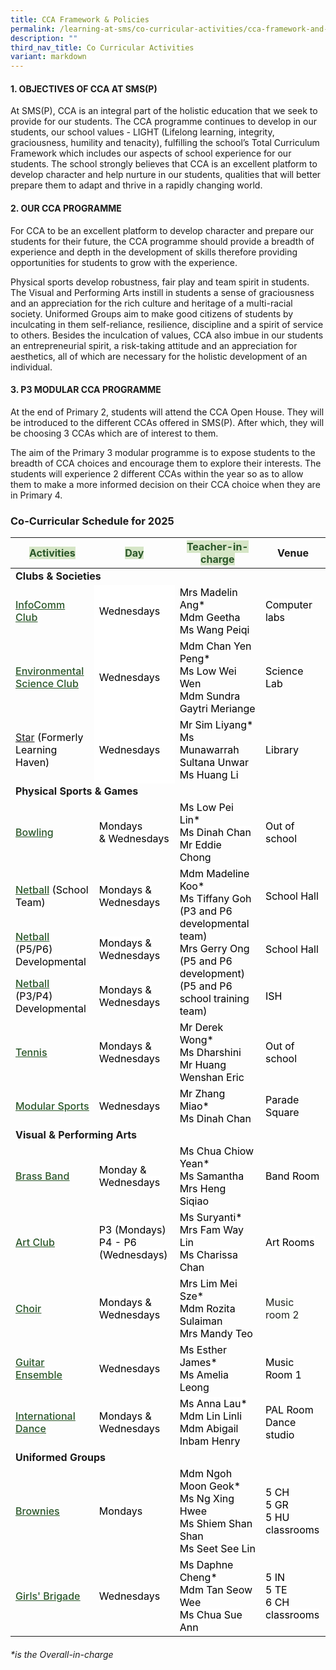 ```yaml
---
title: CCA Framework & Policies
permalink: /learning-at-sms/co-curricular-activities/cca-framework-and-policies/
description: ""
third_nav_title: Co Curricular Activities
variant: markdown
---
```

#### **1. OBJECTIVES OF CCA AT SMS(P)**

  

At SMS(P), CCA is an integral part of the holistic education that we seek to provide for our students. The CCA programme continues to develop in our students, our school values - LIGHT (Lifelong learning, integrity, graciousness, humility and tenacity), fulfilling the school’s Total Curriculum Framework which includes our aspects of school experience for our students. The school strongly believes that CCA is an excellent platform to develop character and help nurture in our students, qualities that will better prepare them to adapt and thrive in a rapidly changing world.

  

#### **2. OUR CCA PROGRAMME**

  

For CCA to be an excellent platform to develop character and prepare our students for their future, the CCA programme should provide a breadth of experience and depth in the development of skills therefore providing opportunities for students to grow with the experience.

  

Physical sports develop robustness, fair play and team spirit in students. The Visual and Performing Arts instill in students a sense of graciousness and an appreciation for the rich culture and heritage of a multi-racial society. Uniformed Groups aim to make good citizens of students by inculcating in them self-reliance, resilience, discipline and a spirit of service to others. Besides the inculcation of values, CCA also imbue in our students an entrepreneurial spirit, a risk-taking attitude and an appreciation for aesthetics, all of which are necessary for the holistic development of an individual.

  

#### **3\. P3 MODULAR CCA PROGRAMME**

  

At the end of Primary 2, students will attend the CCA Open House. They will be introduced to the different CCAs offered in SMS(P). After which, they will be choosing 3 CCAs which are of interest to them.

  

The aim of the Primary 3 modular programme is to expose students to the breadth of CCA choices and encourage them to explore their interests. The students will experience 2 different CCAs within the year so as to allow them to make a more informed decision on their CCA choice when they are in Primary 4.

### Co-Curricular Schedule for 2025

<style type="text/rolandcss">
.tg  {border-collapse:collapse;border-spacing:0;}
.tg td{border-color:black;border-style:solid;border-width:1px;font-family:Arial, sans-serif;font-size:14px;
  overflow:hidden;padding:10px 5px;word-break:normal;}
.tg th{border-color:black;border-style:solid;border-width:1px;font-family:Arial, sans-serif;font-size:14px;
  font-weight:normal;overflow:hidden;padding:10px 5px;word-break:normal;}
.tg .tg-pk3b{background-color:#FBFFFA;color:#222;text-align:center;vertical-align:top}
.tg .tg-bzhr{background-color:#D6E6C7;color:#2A5629;font-weight:bold;text-align:left;vertical-align:middle}
.tg .tg-9z0x{background-color:#D6E6C7;color:#2A5629;font-weight:bold;text-align:left;vertical-align:top}
.tg .tg-dgl5{background-color:#FFF;font-weight:bold;text-align:left;vertical-align:top}
.tg .tg-zr06{background-color:#FFF;text-align:left;vertical-align:middle}
.tg .tg-7fhq{background-color:#FFF;color:#2A5629;font-weight:bold;text-align:left;text-decoration:underline;vertical-align:top}
.tg .tg-ktyi{background-color:#FFF;text-align:left;vertical-align:top}
.tg .tg-7yig{background-color:#FFF;text-align:center;vertical-align:top}
.tg .tg-f4yw{background-color:#FFF;text-align:center;vertical-align:middle}
</style>
<table class="tg">
<thead>
  <tr>
    <th class="tg-bzhr"><span style="font-weight:bold;color:#2A5629;background-color:#D6E6C7">Activities</span></th>
    <th class="tg-bzhr"><span style="font-weight:bold;color:#2A5629;background-color:#D6E6C7">Day</span></th>
    <th class="tg-bzhr"><span style="font-weight:bold;color:#2A5629;background-color:#D6E6C7">Teacher-in-charge</span></th>
    <th class="tg-9z0x">Venue </th>
  </tr>
</thead>
<tbody>
  <tr>
    <td class="tg-dgl5" colspan="3"><b>Clubs &amp; Societies</b></td>
    <td class="tg-zr06"><span style="color:#000;background-color:#FFF"> </span></td>
  </tr>
  <tr>
    <td class="tg-7fhq"><a href="/learning-at-sms/co-curricular-activities/infocomm-club/"><span style="font-weight:500;text-decoration:underline;color:#2A5629">InfoComm Club</span></a></td>
    <td style="color:#000;background-color:#FFF">Wednesdays <span style="color:#000;background-color:#FFF"> </span></td>
    <td class="tg-ktyi"><span style="font-weight:400;color:#000">Mrs Madelin Ang*</span><br><span style="font-weight:400;color:#000">Mdm Geetha</span><span style="font-weight:400;color:#000"></span><br><span style="font-weight:400;color:#000">Ms Wang Peiqi</span><span style="font-weight:400;color:#000"></span><br></td>
    <td class="tg-zr06"><span style="color:#000;background-color:#FFF">Computer labs </span></td>
  </tr>
  <tr>
    <td class="tg-7fhq"><a href="/learning-at-sms/co-curricular-activities/science-and-environmental-club/"><span style="font-weight:500;text-decoration:underline;color:#2A5629">Environmental Science Club</span></a></td>
    <td style="color:#000;background-color:#FFF">Wednesdays<span style="color:#000;background-color:#FFF"> </span></td>
    <td class="tg-ktyi"><span style="font-weight:400;color:#000">Mdm Chan Yen Peng*</span><br><span style="font-weight:400;color:#000">Ms Low Wei Wen</span><br><span style="font-weight:400;color:#000">Mdm Sundra Gaytri Meriange</span></td>
    <td class="tg-zr06"><span style="color:#000;background-color:#FFF">Science Lab</span></td>
  </tr>
  <tr>
    <td class="tg-7fhq"><a href="/learning-at-sms/co-curricular-activities/star/"><span>Star</span></a><span style="color:#000;background-color:#FFF"> (Formerly Learning Haven)</span></td>
    <td style="color:#000;background-color:#FFF">Wednesdays </td>
    <td class="tg-ktyi"><span style="font-weight:400;color:#000">Mr Sim Liyang*</span><br><span style="font-weight:400;color:#000">Ms Munawarrah Sultana Unwar</span><br><span style="font-weight:400;color:#000">Ms Huang Li</span></td>
    <td class="tg-zr06"><span style="color:#000;background-color:#FFF">Library</span></td>
  </tr>
  <tr>
    <td class="tg-dgl5" colspan="3"><b>Physical  Sports &amp; Games</b></td>
    <td class="tg-zr06"><span style="color:#000;background-color:#FFF"> </span></td>
  </tr>
  <tr>
    <td class="tg-7fhq"><a href="/learning-at-sms/co-curricular-activities/bowling/"><span style="font-weight:500;text-decoration:underline;color:#2A5629">Bowling</span></a></td>
    <td class="tg-7yig"><span style="color:#000;background-color:#FFF">Mondays </span><br><span style="color:#000;background-color:#FFF">&amp; Wednesdays </span></td>
    <td class="tg-zr06"><span style="color:#000;background-color:#FFF">Ms Low Pei Lin*</span><br><span style="color:#000;background-color:#FFF">Ms Dinah Chan</span><br><span style="color:#000;background-color:#FFF">Mr Eddie Chong</span><br></td>
    <td class="tg-zr06"><span style="color:#000;background-color:#FFF">Out of school</span><br></td>
  </tr>
  <tr>
    <td class="tg-7fhq"><a href="/learning-at-sms/co-curricular-activities/netball/"><span style="font-weight:500;text-decoration:underline;color:#2A5629">Netball</span></a><span style="color:#000;background-color:#FFF"> (School Team)</span></td>
    <td class="tg-dgl5"><br><span style="color:#000;background-color:#FFF">Mondays &amp; Wednesdays </span><br><br></td>
    <td class="tg-ktyi" rowspan="3"><span style="font-weight:400;color:#000">Mdm Madeline Koo*</span><br><span style="font-weight:400;color:#000">Ms Tiffany Goh (P3 and P6 developmental team)</span><br><span style="font-weight:400;color:#000">Mrs Gerry Ong (P5 and P6 development)<br>(P5 and P6 school training team)</span></td>
    <td class="tg-zr06"><span style="color:#000;background-color:#FFF">School Hall</span></td>
  </tr>
  <tr>
    <td class="tg-7fhq"><a href="/learning-at-sms/co-curricular-activities/netball/"><span style="font-weight:500;text-decoration:underline;color:#2A5629">Netball</span></a><span style="color:#000;background-color:#FFF"> (P5/P6) Developmental</span></td>
    <td class="tg-f4yw"><span style="color:#000;background-color:#FFF">Mondays &amp; Wednesdays </span></td>
    <td class="tg-zr06"><span style="color:#000;background-color:#FFF">School Hall </span></td>
  </tr>
  <tr>
    <td class="tg-7fhq"><a href="/learning-at-sms/co-curricular-activities/netball/"><span style="font-weight:500;text-decoration:underline;color:#2A5629">Netball</span></a><span style="color:#000;background-color:#FFF"> (P3/P4) Developmental</span></td>
    <td class="tg-f4yw"><span style="color:#000;background-color:#FFF"> Mondays &amp; Wednesdays </span></td>
    <td class="tg-zr06"><span style="color:#000;background-color:#FFF">ISH </span></td>
  </tr>
  <tr>
    <td class="tg-7fhq"><a href="/learning-at-sms/co-curricular-activities/tennis/"><span style="font-weight:500;text-decoration:underline;color:#2A5629">Tennis</span></a></td>
    <td class="tg-7yig"><span style="color:#000;background-color:#FFF">Mondays &amp; Wednesdays </span></td>
    <td class="tg-ktyi"><span style="font-weight:400;color:#000">Mr Derek Wong*</span><br><span style="font-weight:400;color:#000">Ms Dharshini<br>Mr Huang Wenshan Eric</span></td>
    <td class="tg-zr06"><span style="color:#000;background-color:#FFF">Out of school</span></td>
  </tr>
  <tr>
    <td class="tg-7fhq"><a href="/learning-at-sms/co-curricular-activities/modular-sports/"><span style="font-weight:500;text-decoration:underline;color:#2A5629">Modular Sports</span></a></td>
    <td class="tg-f4yw"><span style="color:#000;background-color:#FFF">Wednesdays </span></td>
    <td style="font-weight:400;color:#000">Mr Zhang Miao*<br><span style="font-weight:400;color:#000">Ms Dinah Chan</span></td>
    <td class="tg-zr06"><span style="color:#000;background-color:#FFF">Parade Square</span></td>
  </tr>
  <tr>
    <td class="tg-dgl5" colspan="3"><b>Visual &amp; Performing Arts </b><span style="color:#000;background-color:#FFF">     </span></td>
    <td class="tg-zr06"><span style="color:#000;background-color:#FFF"> </span></td>
  </tr>
  <tr>
    <td class="tg-7fhq"><a href="/learning-at-sms/co-curricular-activities/brass-band/"><span style="font-weight:500;text-decoration:underline;color:#2A5629;background-color:transparent">Brass Band</span></a></td>
    <td class="tg-f4yw"><span style="color:#000;background-color:#FFF">Monday &amp; Wednesdays </span></td>
    <td style="font-weight:400;color:#000">Ms Chua Chiow Yean*<br>Ms Samantha<br>Mrs Heng Siqiao</td>
    <td class="tg-zr06"><span style="color:#000;background-color:#FFF">Band Room</span></td>
  </tr>
  <tr>
    <td class="tg-7fhq"><a href="/learning-at-sms/co-curricular-activities/art-club/"><span style="font-weight:500;text-decoration:underline;color:#2A5629">Art Club</span></a></td>
    <td class="tg-f4yw"><span style="color:#000;background-color:#FFF">P3 (Mondays) <br> P4 - P6 (Wednesdays) </span></td>
    <td class="tg-zr06"><span style="color:#000;background-color:#FFF">Ms Suryanti*</span><br><span style="color:#000;background-color:#FFF">Mrs Fam Way Lin</span><br><span style="color:#000;background-color:#FFF">Ms Charissa Chan</span><br><span style="color:#000;background-color:#FFF"></span></td>
    <td class="tg-zr06"><span style="color:#000;background-color:#FFF">Art Rooms</span></td>
  </tr>
  <tr>
    <td class="tg-7fhq"><a href="/learning-at-sms/co-curricular-activities/choir/"><span style="font-weight:500;text-decoration:underline;color:#2A5629">Choir</span></a></td>
    <td class="tg-f4yw"><span style="color:#000;background-color:#FFF">Mondays &amp; Wednesdays </span></td>
    <td class="tg-ktyi"><span style="font-weight:400;color:#000">Mrs Lim Mei Sze*</span><br><span style="font-weight:400;color:#000">Mdm Rozita Sulaiman </span><br><span style="font-weight:400;color:#000">Mrs Mandy Teo</span><br></td>
    <td class="tg-pk3b"><span style="color:#222;background-color:#FBFFFA">Music room 2</span><br></td>
  </tr>
  <tr>
    <td class="tg-7fhq"><a href="/learning-at-sms/co-curricular-activities/guitar-ensemble/"><span style="font-weight:500;text-decoration:underline;color:#2A5629">Guitar Ensemble</span></a><span style="color:#000;background-color:#FFF"> </span></td>
    <td class="tg-f4yw"><span style="color:#000;background-color:#FFF">Wednesdays </span></td>
    <td class="tg-ktyi"><span style="font-weight:400;color:#000">Ms Esther James*</span><br><span style="font-weight:400;color:#000">Ms Amelia Leong</span></td>
    <td class="tg-zr06"><span style="color:#000;background-color:#FFF">Music Room 1</span></td>
  </tr>
  <tr>
    <td class="tg-7fhq"><a href="/learning-at-sms/co-curricular-activities/international-dance/"><span style="font-weight:500;text-decoration:underline;color:#2A5629">International Dance</span></a></td>
    <td class="tg-f4yw"><span style="color:#000;background-color:#FFF">Mondays &amp; Wednesdays </span></td>
    <td class="tg-zr06"><span style="color:#000;background-color:#FFF">Ms Anna Lau* </span><br><span style="color:#000;background-color:#FFF">Mdm Lin Linli</span><span style="color:#000;background-color:#FFF"></span><br><span style="color:#000;background-color:#FFF">Mdm Abigail Inbam Henry<br></span></td>
    <td class="tg-zr06"><span style="color:#000;background-color:#FFF">PAL Room<br>Dance studio</span><br><span style="color:#000;background-color:#FFF"></span></td>
  </tr>
  <tr>
    <td class="tg-dgl5" colspan="3"><b>Uniformed Groups</b><span style="color:#000;background-color:#FFF">     </span></td>
    <td class="tg-zr06"><span style="color:#000;background-color:#FFF"> </span></td>
  </tr>
  <tr>
    <td class="tg-7fhq"><a href="/learning-at-sms/co-curricular-activities/brownies/"><span style="font-weight:500;text-decoration:underline;color:#2A5629">Brownies</span></a></td>
    <td class="tg-f4yw"><span style="color:#000;background-color:#FFF">Mondays </span></td>
    <td class="tg-ktyi"><span style="font-weight:400;color:#000">Mdm Ngoh Moon Geok*</span><br><span style="font-weight:400;color:#000">Ms Ng Xing Hwee</span><br><span style="font-weight:400;color:#000">Ms Shiem Shan Shan<br>Ms Seet See Lin</span></td>
    <td class="tg-zr06"><span style="color:#000;background-color:#FFF"> 5 CH<br>5 GR<br>5 HU classrooms</span></td>
  </tr>
  <tr>
    <td class="tg-7fhq"><a href="/learning-at-sms/co-curricular-activities/girls-brigade/"><span style="font-weight:500;text-decoration:underline;color:#2A5629">Girls' Brigade</span></a><span style="color:#000;background-color:#FFF"> </span></td>
    <td class="tg-f4yw"><span style="color:#000;background-color:#FFF">Wednesdays </span></td>
    <td class="tg-zr06"><span style="color:#000;background-color:#FFF">Ms Daphne Cheng*</span><br><span style="color:#000;background-color:#FFF">Mdm Tan Seow Wee<br><span style="color:#000;background-color:#FFF">Ms Chua Sue Ann</span></span></td>
    <td class="tg-zr06"><span style="color:#000;background-color:#FFF">5 IN<br>5 TE<br>6 CH classrooms</span></td>
  </tr>
</tbody>
</table>


###### **is the Overall-in-charge*